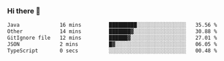### Hi there 👋

<!--START_SECTION:waka-->

```txt
Java             16 mins         █████████░░░░░░░░░░░░░░░░   35.56 %
Other            14 mins         ███████▓░░░░░░░░░░░░░░░░░   30.88 %
GitIgnore file   12 mins         ██████▓░░░░░░░░░░░░░░░░░░   27.01 %
JSON             2 mins          █▓░░░░░░░░░░░░░░░░░░░░░░░   06.05 %
TypeScript       0 secs          ░░░░░░░░░░░░░░░░░░░░░░░░░   00.48 %
```

<!--END_SECTION:waka-->

<!--
**jerry-shao/jerry-shao** is a ✨ _special_ ✨ repository because its `README.md` (this file) appears on your GitHub profile.

Here are some ideas to get you started:

- 🔭 I’m currently working on ...
- 🌱 I’m currently learning ...
- 👯 I’m looking to collaborate on ...
- 🤔 I’m looking for help with ...
- 💬 Ask me about ...
- 📫 How to reach me: ...
- 😄 Pronouns: ...
- ⚡ Fun fact: ...
-->
